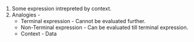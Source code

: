 1. Some expression intrepreted by context. 
2. Analogies - 
    - Terminal expression - Cannot be evaluated further. 
    - Non-Terminal expression - Can be evaluated till terminal expression. 
    - Context - Data